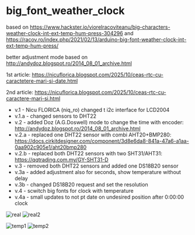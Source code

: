 # big_font_weather_clock
based on https://www.hackster.io/viorelracoviteanu/big-characters-weather-clock-int-ext-temp-hum-press-304296 and https://racov.ro/index.php/2021/02/13/arduino-big-font-weather-clock-int-ext-temp-hum-press/

better adjustment mode based on http://andydoz.blogspot.ro/2014_08_01_archive.html

1st article: https://nicuflorica.blogspot.com/2025/10/ceas-rtc-cu-caractetere-mari-si-date.html

2nd article: https://nicuflorica.blogspot.com/2025/10/ceas-rtc-cu-caractere-mari-si.html

- v.1 - Nicu FLORICA (niq_ro) changed t i2c interface for LCD2004
- v.1.a - changed sensors to DHT22 
- v.2 - added Doz (A.G.Doswell) mode to change the time with encoder: http://andydoz.blogspot.ro/2014_08_01_archive.html
- v.2.a - replaced one DHT22 sensor with combi AHT20+BMP280: https://docs.cirkitdesigner.com/component/3d8e6da8-841a-47a6-a1aa-0aa902c905e1/aht20bmp280
- v.2.b - replaced both DHT22 sensors with two SHT31/AHT31: https://qqtrading.com.my/GY-SHT31-D
- v.3 - removed both DHT22 sensors and added one DS18B20 sensor 
- v.3a - added adjustment also for seconds, show temperature without delay 
- v.3b - changed DS18B20 request and set the resolution 
- v.4 - scwitch big fonts for clock with temperature 
- v.4a - small updates to not pt date on undesired position after 0:00:00 clock


![real](https://blogger.googleusercontent.com/img/b/R29vZ2xl/AVvXsEgSaCjHGQp6TIyCe67EoBY1ol5XwbnARtiiksTL2pP0f6IIkK7erDOtVf6z-Hn8OlYAExpmdv7PT-7WYgXUgrs8oXQ8R_0tjQyU5ZrshjSxyJHoUk_v2jx4AYp_eoU9caiE238SIVJgTKczhqHuOO0hmsMAIndLo1ecykir8Kxew8MDSmdge8U8yCIpymgV/s320/ceas_01.jpg)
![real2](https://blogger.googleusercontent.com/img/b/R29vZ2xl/AVvXsEjAvWLpc9Lj-qhGVlLusupFX5937_S4Y-nUcy3rDVFQitqt6y_tkHZCGRWTKssT62EXQK8tDA0AuU_YgKkB3tuw9xzxGXSn9-6xzNqJKatSihzl93s6S8kdmgJ7n0R1RK-c_8FPti1TmT5d59bkxStgUWrNbJa9NvAjYGwuVtIpYkEePtzBmf_ZN1q0YShL/w320-h149/ceas_02.jpg)

![temp1](https://blogger.googleusercontent.com/img/b/R29vZ2xl/AVvXsEhkSKQ2Z99Kj_DfVvLa_MD2nRdfoP8q5gmjJlxb1C6JpTKA8lsZVwqSyOMCfXygn1x6BM5SLXlJGaFlw_K_srfdmab_PlmpBZ2IEpXtrjqtnXB4OTHvUMNMrp8stA2-gMZ66NYud_A3yaJHqpQ9x_bwsxJWqRT2owE764GaM2yCObgIRF_bpCf1L7BA5bSE/w200-h93/temperatura_pozitiva_mare_mare.jpg)
![temp2](https://blogger.googleusercontent.com/img/b/R29vZ2xl/AVvXsEjb9ZujkXS-vmfhiuBA7QrNjddE4noo4Vq5iSpFoILLnl0-Lr7T8YKGZJHmvZtfuPO7G_r7yC2P8_qk_RIPTLg0BZgADdl-4bKGZ6kUPAH2-2Pmdd2iwBiWn4zFfcXdqPQrkCiP4RZT5RNqBz195a2YlpKz8QywPfEAuFBLbkb0DiyWa5s_68f6BXbfvvQU/w200-h93/temperatura_negativa_mare_mare.heic)
